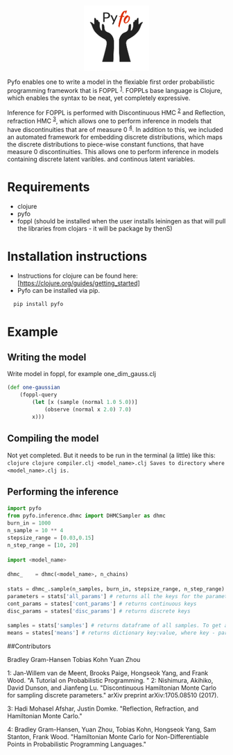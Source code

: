 

<div align="center">
  <a href="https://github.com/bradleygramhansen/pyfo"> <img width="150px" height="150px" src="docs/pyfologo.png"></a>
</div>


Pyfo enables one to write a model in the flexiable first order probabilistic programming framework
that is FOPPL <sup>[1](#fn1)</sup>. FOPPLs base language is Clojure, which enables the syntax to be neat, yet completely expressive.

Inference for FOPPL is performed with Discontinuous HMC <sup>[2](#fn2)</sup> and Reflection, refraction HMC <sup>[3](#fn3)</sup>, which allows one to
perform inference in models that have discontinuities that are of measure 0 <sup>[4](#fn4)</sup>. In addition to this, we included an
automated framework for embedding discrete distributions, which maps the discrete distributions to piece-wise constant functions, that have measure 0
discontinuities. This allows one to perform inference in models containing discrete latent varibles. 
and continous latent variables.

# Requirements
 * clojure
 * pyfo
 * foppl (should be installed when the user installs leiningen as that will pull the libraries from clojars - it will be package by thenS)

# Installation instructions
 * Instructions for clojure can be found here: [https://clojure.org/guides/getting_started]
 * Pyfo can be installed via pip.
  ```python
    pip install pyfo
   ```


# Example

## Writing the model
Write model in foppl, for example one_dim_gauss.clj

```clojure
(def one-gaussian
    (foppl-query
        (let [x (sample (normal 1.0 5.0))]
            (observe (normal x 2.0) 7.0)
        x)))
```
## Compiling the model

Not yet completed. But it needs to be run in the terminal (a little) like this:
        ```clojure
        clojure compiler.clj <model_name>.clj
        Saves to directory where <model_name>.clj is.
        ```

## Performing the inference

```python
import pyfo
from pyfo.inference.dhmc import DHMCSampler as dhmc
burn_in = 1000
n_sample = 10 ** 4
stepsize_range = [0.03,0.15]
n_step_range = [10, 20]

import <model_name>

dhmc_    = dhmc(<model_name>, n_chains)

stats = dhmc_.sample(n_samples, burn_in, stepsize_range, n_step_range)
parameters = stats['all_params'] # returns all the keys for the parameters
cont_params = states['cont_params'] # returns continuous keys
disc_params = states['disc_params'] # returns discrete keys

samples = stats['samples'] # returns dataframe of all samples. To get all samples for a given parameter simply do: samples_param = samples[<param_name>]
means = states['means'] # returns dictionary key:value, where key - parameter , value = mean of parameter
```

##Contributors

Bradley Gram-Hansen
Tobias Kohn
Yuan Zhou


<a name="fn1">1</a>: Jan-Willem van de Meent, Brooks Paige, Hongseok Yang, and Frank Wood. "A Tutorial on Probabilistic Programming.
"
<a name="fn2">2</a>: Nishimura, Akihiko, David Dunson, and Jianfeng Lu. "Discontinuous Hamiltonian Monte Carlo for sampling discrete parameters." arXiv preprint arXiv:1705.08510 (2017).

<a name="fn3">3</a>: Hadi Mohasel Afshar, Justin Domke. "Reflection, Refraction, and Hamiltonian Monte Carlo."

<a name="fn4">4</a>: Bradley Gram-Hansen, Yuan Zhou, Tobias Kohn, Hongseok Yang, Sam Stanton, Frank Wood. "Hamiltonian Monte Carlo for Non-Differentiable Points in Probabilistic Programming Languages."
